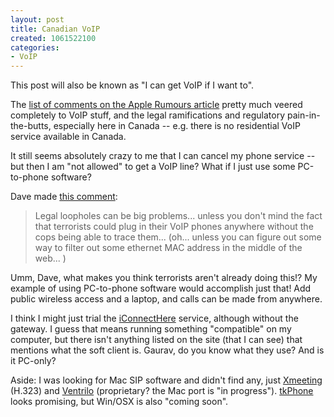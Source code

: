 ```yaml
--- 
layout: post
title: Canadian VoIP
created: 1061522100
categories: 
- VoIP
---
```

This post will also be known as "I can get VoIP if I want to".

The <a href="/node/view/464#comment">list of comments on the Apple Rumours article</a> pretty much veered completely to VoIP stuff, and the legal ramifications and regulatory pain-in-the-butts, especially here in Canada -- e.g. there is no residential VoIP service available in Canada.

It still seems absolutely crazy to me that I can cancel my phone service -- but then I am "not allowed" to get a VoIP line? What if I just use some PC-to-phone software?
<!--break-->
Dave made <a href="/node/view/464#994">this comment</a>:<blockquote>Legal loopholes can be big problems... unless you don't mind the fact that terrorists could plug in their VoIP phones anywhere without the cops being able to trace them... (oh... unless you can figure out some way to filter out some ethernet MAC address in the middle of the web... )</blockquote>
Umm, Dave, what makes you think terrorists aren't already doing this!? My example of using PC-to-phone software would accomplish just that! Add public wireless access and a laptop, and  calls can be made from anywhere.

I think I might just trial the <a href="http://www.iconnecthere.com">iConnectHere</a> service, although without the gateway. I guess that means running something "compatible" on my computer, but there isn't anything listed on the site (that I can see) that mentions what the soft client is. Gaurav, do you know what they use? And is it PC-only?

Aside: I was looking for Mac SIP software and didn't find any, just <a href="http://xmeeting.sourceforge.net/">Xmeeting</a> (H.323) and <a href="http://www.ventrilo.com/">Ventrilo</a> (proprietary? the Mac port is "in progress"). <a href="http://www.thekompany.com/products/tkphone/">tkPhone</a> looks promising, but Win/OSX is also "coming soon".
